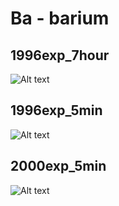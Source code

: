 # Ba - barium

## 1996exp_7hour

![Alt text](Ba_1996exp_7hour.png)

## 1996exp_5min

![Alt text](Ba_1996exp_5min.png)

## 2000exp_5min

![Alt text](Ba_2000exp_5min.png)

